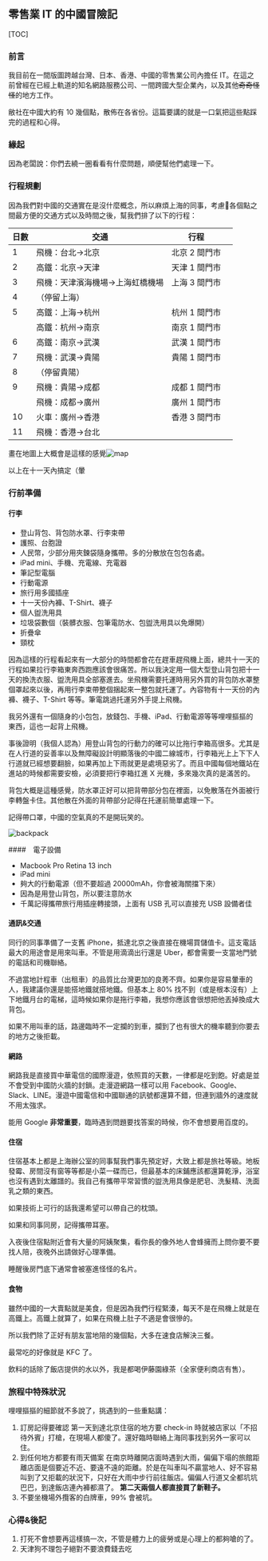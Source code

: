 ## 零售業 IT 的中國冒險記

[TOC]

### 前言

我目前在一間版圖跨越台灣、日本、香港、中國的零售業公司內擔任 IT。在這之前曾經在已經上軌道的知名網路服務公司、一間跨國大型企業內，以及其他~~奇奇怪怪~~的地方工作。

敝社在中國大約有 10 幾個點，散佈在各省份。這篇要講的就是一口氣把這些點踩完的過程和心得。

### 緣起

因為老闆說：你們去繞一圈看看有什麼問題，順便幫他們處理一下。

### 行程規劃

因為我們對中國的交通實在是沒什麼概念，所以麻煩上海的同事，考慮各個點之間最方便的交通方式以及時間之後，幫我們排了以下的行程：

| 日數   | 交通               | 行程       |      |
| ---- | ---------------- | -------- | ---- |
| 1    | 飛機：台北→北京         | 北京 2 間門市 |      |
| 2    | 高鐵：北京→天津         | 天津 1 間門市 |      |
| 3    | 飛機：天津濱海機場→上海虹橋機場 | 上海 3 間門市 |      |
| 4    | （停留上海）           |          |      |
| 5    | 高鐵：上海→杭州         | 杭州 1 間門市 |      |
|      | 高鐵：杭州→南京         | 南京 1 間門市 |      |
| 6    | 高鐵：南京→武漢         | 武漢 1 間門市 |      |
| 7    | 飛機：武漢→貴陽         | 貴陽 1 間門市 |      |
| 8    | （停留貴陽）           |          |      |
| 9    | 飛機：貴陽→成都         | 成都 1 間門市 |      |
|      | 飛機：成都→廣州         | 廣州 1 間門市 |      |
| 10   | 火車：廣州→香港         | 香港 3 間門市 |      |
| 11   | 飛機：香港→台北         |          |      |

畫在地圖上大概會是這樣的感覺![map](map.png)

以上在十一天內搞定（暈

### 行前準備

#### 行李

* 登山背包、背包防水罩、行李束帶
* 護照、台胞證
* 人民幣，少部分用夾鍊袋隨身攜帶。多的分散放在包包各處。
* iPad mini、手機、充電線、充電器
* 筆記型電腦
* 行動電源
* 旅行用多國插座
* 十一天份內褲、T-Shirt、襪子
* 個人盥洗用具
* 垃圾袋數個（裝髒衣服、包筆電防水、包盥洗用具以免爆開）
* 折疊傘
* 頸枕

因為這樣的行程看起來有一大部分的時間都會花在趕車趕飛機上面，總共十一天的行程如果拉行李箱東奔西跑應該會很痛苦。所以我決定用一個大型登山背包把十一天的換洗衣服、盥洗用具全部塞進去。坐飛機需要托運時用另外買的背包防水罩整個罩起來以後，再用行李束帶整個捆起來一整包就托運了。內容物有十一天份的內褲、襪子、T-Shirt 等等。筆電跳過托運另外手提上飛機。

我另外還有一個隨身的小包包，放錢包、手機、iPad、行動電源等等哩哩摳摳的東西，這也一起背上飛機。

事後證明（我個人認為）用登山背包的行動力的確可以比拖行李箱高很多。尤其是在人行道的妥善率以及無障礙設計明顯落後的中國二線城市，行李箱光上上下下人行道就已經想要翻臉，如果再加上下雨就更是處境惡劣了。而且中國每個地鐵站在進站的時候都需要安檢，必須要把行李箱扛進 X 光機，多來幾次真的是滿苦的。

背包大概是這種感覺，防水罩正好可以把背帶部分包在裡面，以免散落在外面被行李轉盤卡住。其他散在外面的背帶部分記得在托運前簡單處理一下。

記得帶口罩，中國的空氣真的不是開玩笑的。

 ![backpack](backpack.jpg)

####　電子設備

* Macbook Pro Retina 13 inch
* iPad mini
* 夠大的行動電源（但不要超過 20000mAh，你會被海關擋下來）
* 因為是用登山背包，所以要注意防水
* 千萬記得攜帶旅行用插座轉接頭，上面有 USB 孔可以直接充 USB 設備者佳

#### 通訊&交通

同行的同事準備了一支舊 iPhone，抵達北京之後直接在機場買儲值卡。這支電話最大的用途會是用來叫車。不管是用滴滴出行還是 Uber，都會需要一支當地門號的電話和司機聯絡。

不過當地計程車（出租車）的品質比台灣更加的良莠不齊。如果你是容易暈車的人，我建議你還是能搭地鐵就搭地鐵。但基本上 80% 找不到（或是根本沒有）上下地鐵月台的電梯，這時候如果你是拖行李箱，我想你應該會很想把他丟掉換成大背包。

如果不用叫車的話，路邊臨時不一定攔的到車，攔到了也有很大的機率聽到你要去的地方之後拒載。

#### 網路

網路我是直接買中華電信的國際漫遊，依照買的天數，一律都是吃到飽。好處是並不會受到中國防火牆的封鎖。走漫遊網路一樣可以用 Facebook、Google、Slack、LINE。漫遊中國電信和中國聯通的訊號都還算不錯，但連到牆外的速度就不用太強求。

能用 Google **非常重要**，臨時遇到問題要找答案的時候，你不會想要用百度的。

#### 住宿

住宿基本上都是上海辦公室的同事幫我們事先預定好，大致上都是旅社等級。地板發霉、房間沒有窗等等都是小菜一碟而已，但最基本的床鋪應該都還算乾淨，浴室也沒有遇到太離譜的。我自己有攜帶平常習慣的盥洗用具像是肥皂、洗髮精、洗面乳之類的東西。

如果技術上可行的話我還希望可以帶自己的枕頭。

如果和同事同房，記得攜帶耳塞。

入夜後住宿點附近會有大量的阿姨聚集，看你長的像外地人會蜂擁而上問你要不要找人陪，夜晚外出請做好心理準備。

睡醒後房門底下通常會被塞進怪怪的名片。

#### 食物

雖然中國的一大賣點就是美食，但是因為我們行程緊湊，每天不是在飛機上就是在高鐵上。高鐵上就算了，如果在飛機上肚子不適是會很慘的。

所以我們除了正好有朋友當地陪的幾個點，大多在速食店解決三餐。

最常吃的好像就是 KFC 了。

飲料的話除了飯店提供的水以外，我是都喝伊藤園綠茶（全家便利商店有售）。

### 旅程中特殊狀況

哩哩摳摳的細節就不多說了，挑遇到的一些重點講：

1. 訂房記得要確認
   第一天到達北京住宿的地方要 check-in 時就被店家以「不招待外賓」打槍，在現場人都傻了。還好臨時聯絡上海同事找到另外一家可以住。
2. 到任何地方都要有雨天備案
   在南京時離開店面時遇到大雨，偏偏下塌的旅館距離店面是個要近不近、要遠不遠的距離。於是在叫車叫不贏當地人、好不容易叫到了又拒載的狀況下，只好在大雨中步行前往飯店。偏偏人行道又全都坑坑巴巴，到達飯店連內褲都濕了。
   **第二天兩個人都直接買了新鞋子。**
3. 不要坐機場外攬客的白牌車，99% 會被坑。

### 心得&後記

1. 打死不會想要再這樣搞一次，不管是體力上的疲勞或是心理上的都夠嗆的了。
2. 天津狗不理包子絕對不要浪費錢去吃